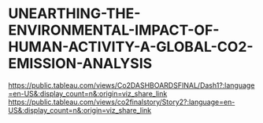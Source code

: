 # UNEARTHING-THE-ENVIRONMENTAL-IMPACT-OF-HUMAN-ACTIVITY-A-GLOBAL-CO2-EMISSION-ANALYSIS
https://public.tableau.com/views/Co2DASHBOARDSFINAL/Dash1?:language=en-US&:display_count=n&:origin=viz_share_link
https://public.tableau.com/views/co2finalstory/Story2?:language=en-US&:display_count=n&:origin=viz_share_link
